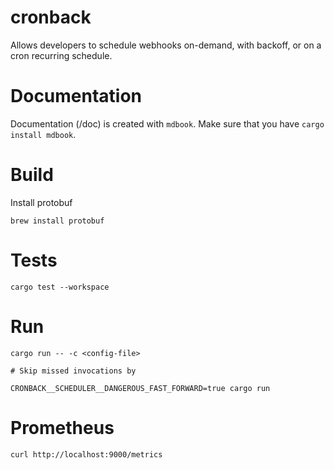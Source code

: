 # cronback
Allows developers to schedule webhooks on-demand, with backoff, or on a cron recurring schedule.


# Documentation
Documentation (/doc) is created with `mdbook`. Make sure that you have `cargo install mdbook`.


# Build
Install protobuf
```
brew install protobuf
```

# Tests
```
cargo test --workspace
```

# Run
```
cargo run -- -c <config-file>

# Skip missed invocations by 

CRONBACK__SCHEDULER__DANGEROUS_FAST_FORWARD=true cargo run

```

# Prometheus

```
curl http://localhost:9000/metrics
```
